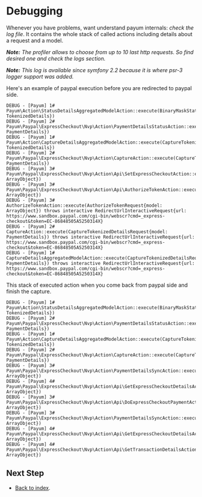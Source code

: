 # Debugging

Whenever you have problems, want understand payum internals: _check the log file_.
It contains the whole stack of called actions including details about a request and a model.

_**Note:** The profiler allows to choose from up to 10 last http requests. So find desired one and check the logs section._

_**Note:** This log is available since symfony 2.2 because it is where psr-3 logger support was added._

Here's an example of paypal execution before you are redirected to paypal side.

```
DEBUG - [Payum] 1# Payum\Action\StatusDetailsAggregatedModelAction::execute(BinaryMaskStatusRequest{model: TokenizedDetails})
DEBUG - [Payum] 2# Payum\Paypal\ExpressCheckout\Nvp\Action\PaymentDetailsStatusAction::execute(BinaryMaskStatusRequest{model: PaymentDetails})
DEBUG - [Payum] 1# Payum\Action\CaptureDetailsAggregatedModelAction::execute(CaptureTokenizedDetailsRequest{model: TokenizedDetails})
DEBUG - [Payum] 2# Payum\Paypal\ExpressCheckout\Nvp\Action\CaptureAction::execute(CaptureTokenizedDetailsRequest{model: PaymentDetails})
DEBUG - [Payum] 3# Payum\Paypal\ExpressCheckout\Nvp\Action\Api\SetExpressCheckoutAction::execute(SetExpressCheckoutRequest{model: ArrayObject})
DEBUG - [Payum] 3# Payum\Paypal\ExpressCheckout\Nvp\Action\Api\AuthorizeTokenAction::execute(AuthorizeTokenRequest{model: ArrayObject})
DEBUG - [Payum] 3# AuthorizeTokenAction::execute(AuthorizeTokenRequest{model: ArrayObject}) throws interactive RedirectUrlInteractiveRequest{url: https://www.sandbox.paypal.com/cgi-bin/webscr?cmd=_express-checkout&token=EC-86848505A5250314X}
DEBUG - [Payum] 2# CaptureAction::execute(CaptureTokenizedDetailsRequest{model: PaymentDetails}) throws interactive RedirectUrlInteractiveRequest{url: https://www.sandbox.paypal.com/cgi-bin/webscr?cmd=_express-checkout&token=EC-86848505A5250314X}
DEBUG - [Payum] 1# CaptureDetailsAggregatedModelAction::execute(CaptureTokenizedDetailsRequest{model: PaymentDetails}) throws interactive RedirectUrlInteractiveRequest{url: https://www.sandbox.paypal.com/cgi-bin/webscr?cmd=_express-checkout&token=EC-86848505A5250314X}
```

This stack of executed action when you come back from paypal side and finish the capture.

```
DEBUG - [Payum] 1# Payum\Action\StatusDetailsAggregatedModelAction::execute(BinaryMaskStatusRequest{model: TokenizedDetails})
DEBUG - [Payum] 2# Payum\Paypal\ExpressCheckout\Nvp\Action\PaymentDetailsStatusAction::execute(BinaryMaskStatusRequest{model: PaymentDetails})
DEBUG - [Payum] 1# Payum\Action\CaptureDetailsAggregatedModelAction::execute(CaptureTokenizedDetailsRequest{model: TokenizedDetails})
DEBUG - [Payum] 2# Payum\Paypal\ExpressCheckout\Nvp\Action\CaptureAction::execute(CaptureTokenizedDetailsRequest{model: PaymentDetails})
DEBUG - [Payum] 3# Payum\Paypal\ExpressCheckout\Nvp\Action\PaymentDetailsSyncAction::execute(SyncRequest{model: ArrayObject})
DEBUG - [Payum] 4# Payum\Paypal\ExpressCheckout\Nvp\Action\Api\GetExpressCheckoutDetailsAction::execute(GetExpressCheckoutDetailsRequest{model: ArrayObject})
DEBUG - [Payum] 3# Payum\Paypal\ExpressCheckout\Nvp\Action\Api\DoExpressCheckoutPaymentAction::execute(DoExpressCheckoutPaymentRequest{model: ArrayObject})
DEBUG - [Payum] 3# Payum\Paypal\ExpressCheckout\Nvp\Action\PaymentDetailsSyncAction::execute(SyncRequest{model: ArrayObject})
DEBUG - [Payum] 4# Payum\Paypal\ExpressCheckout\Nvp\Action\Api\GetExpressCheckoutDetailsAction::execute(GetExpressCheckoutDetailsRequest{model: ArrayObject})
DEBUG - [Payum] 4# Payum\Paypal\ExpressCheckout\Nvp\Action\Api\GetTransactionDetailsAction::execute(GetTransactionDetailsRequest{model: ArrayObject})
```

## Next Step

* [Back to index](index.md).
